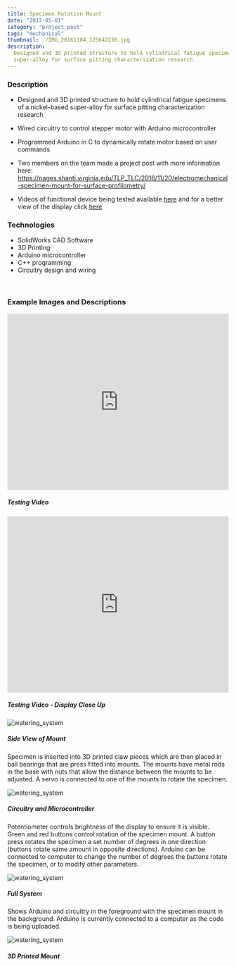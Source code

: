 ```yaml
---
title: Specimen Rotation Mount
date: "2017-05-01"
category: "project_post"
tags: "mechanical"
thumbnail: ./IMG_20161104_125642236.jpg
description:
  Designed and 3D printed structure to hold cylindrical fatigue specimens of a nickel-based
  super-alloy for surface pitting characterization research.
---
```


### Description

- Designed and 3D printed structure to hold cylindrical fatigue specimens of a nickel-based
  super-alloy for surface pitting characterization research

- Wired circuitry to control stepper motor with Arduino microcontroller

- Programmed Arduino in C to dynamically rotate motor based on user commands

- Two members on the team made a project post with more information here: <a href='https://pages.shanti.virginia.edu/TLP_TLC/2016/11/20/electromechanical-specimen-mount-for-surface-profilometry/' target='_blank'>https://pages.shanti.virginia.edu/TLP_TLC/2016/11/20/electromechanical-specimen-mount-for-surface-profilometry/</a>

- Videos of functional device being tested available <a href='https://youtu.be/NrVocXyONww' target='_blank'>here</a> and for a better view of the display click <a href='https://youtu.be/3Q_7IMUDgDQ' target='_blank'>here</a>

### Technologies

- SolidWorks CAD Software
- 3D Printing
- Arduino microcontroller
- C++ programming
- Circuitry design and wiring

<br />

### Example Images and Descriptions

<div class="card bg-light my-5 p-2">
  <iframe width="100%" height="400" src="https://www.youtube.com/embed/NrVocXyONww" frameborder="0" allow="accelerometer; autoplay; encrypted-media; gyroscope; picture-in-picture" allowfullscreen></iframe>
  <div class="card-body">
    <h5 class="card-title">Testing Video</h5>
  </div>
</div>

<div class="card bg-light my-5 p-2">
  <iframe width="100%" height="400" src="https://www.youtube.com/embed/3Q_7IMUDgDQ" frameborder="0" allow="accelerometer; autoplay; encrypted-media; gyroscope; picture-in-picture" allowfullscreen></iframe>
  <div class="card-body">
    <h5 class="card-title">Testing Video - Display Close Up</h5>
  </div>
</div>

<div class="card bg-light my-5 p-2">
  <img class="card-img-top border my-1" src="./IMG_20161104_125642236.jpg" alt="watering_system">
  <div class="card-body">
    <h5 class="card-title">Side View of Mount</h5>
    <p class="card-text">Specimen is inserted into 3D printed claw pieces which are then placed in ball bearings that are press fitted into mounts. The mounts have metal rods in the base with nuts that allow the distance between the mounts to be adjusted. A servo is connected to one of the mounts to rotate the specimen.</p>
  </div>
</div>

<div class="card bg-light my-5 p-2">
  <img class="card-img-top border my-1" src="./IMG_20161104_125655527.jpg" alt="watering_system">
  <div class="card-body">
    <h5 class="card-title">Circuitry and Microcontroller</h5>
    <p class="card-text">Potentiometer controls brightness of the display to ensure it is visible. Green and red buttons control rotation of the specimen mount. A button press rotates the specimen a set number of degrees in one direction (buttons rotate same amount in opposite directions). Arduino can be connected to computer to change the number of degrees the buttons rotate the specimen, or to modify other parameters.</p>
  </div>
</div>

<div class="card bg-light my-5 p-2">
  <img class="card-img-top border my-1" src="./LeadPic.jpg" alt="watering_system">
  <div class="card-body">
    <h5 class="card-title">Full System</h5>
    <p class="card-text">Shows Arduino and circuitry in the foreground with the specimen mount in the background. Arduino is currently connected to a computer as the code is being uploaded.</p>
  </div>
</div>

<div class="card bg-light my-5 p-2">
  <img class="card-img-top border my-1" src="./base.jpg" alt="watering_system">
  <div class="card-body">
    <h5 class="card-title">3D Printed Mount</h5>
  </div>
</div>
